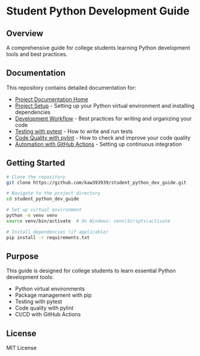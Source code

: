 # Student Python Development Guide

## Overview
A comprehensive guide for college students learning Python development tools and best practices.

## Documentation

This repository contains detailed documentation for:

- [Project Documentation Home](docs/README.md)
- [Project Setup](docs/01-project-setup.md) - Setting up your Python virtual environment and installing dependencies
- [Development Workflow](docs/02-development-workflow.md) - Best practices for writing and organizing your code
- [Testing with pytest](docs/03-testing.md) - How to write and run tests
- [Code Quality with pylint](docs/04-code-quality.md) - How to check and improve your code quality
- [Automation with GitHub Actions](docs/05-github-actions.md) - Setting up continuous integration

## Getting Started

```bash
# Clone the repository
git clone https://github.com/kaw393939/student_python_dev_guide.git

# Navigate to the project directory
cd student_python_dev_guide

# Set up virtual environment
python -m venv venv
source venv/bin/activate  # On Windows: venv\Scripts\activate

# Install dependencies (if applicable)
pip install -r requirements.txt
```

## Purpose

This guide is designed for college students to learn essential Python development tools:
- Python virtual environments
- Package management with pip
- Testing with pytest
- Code quality with pylint
- CI/CD with GitHub Actions

## License
MIT License
